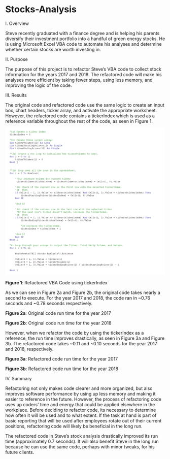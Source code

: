 # Stocks-Analysis

I.	Overview

Steve recently graduated with a finance degree and is helping his parents diversify their investment portfolio into a handful of green energy stocks. He is using Microsoft Excel VBA code to automate his analyses and determine whether certain stocks are worth investing in.


II.	Purpose

The purpose of this project is to refactor Steve’s VBA code to collect stock information for the years 2017 and 2018. The refactored code will make his analyses more efficient by taking fewer steps, using less memory, and improving the logic of the code.

III.	Results

The original code and refactored code use the same logic to create an input box, chart headers, ticker array, and activate the appropriate worksheet. However, the refactored code contains a tickerIndex which is used as a reference variable throughout the rest of the code, as seen in Figure 1.

![Refactored_Code](Resources/Refactored_Code.png)

**Figure 1**: Refactored VBA Code using tickerIndex

As we can see in Figure 2a and Figure 2b, the original code takes nearly a second to execute. For the year 2017 and 2018, the code ran in ~0.76 seconds and ~0.78 seconds respectively.
 
**Figure 2a**: Original code run time for the year 2017
 
**Figure 2b**: Original code run time for the year 2018

However, when we refactor the code by using the tickerIndex as a reference, the run time improves drastically, as seen in Figure 3a and Figure 3b. The refactored code takes ~0.11 and ~0.10 seconds for the year 2017 and 2018, respectively.

 
**Figure 3a**: Refactored code run time for the year 2017


 
**Figure 3b**: Refactored code run time for the year 2018

IV.	Summary

Refactoring not only makes code clearer and more organized, but also improves software performance by using up less memory and making it easier to reference in the future. However, the process of refactoring code uses up coders’ time and energy that could be applied elsewhere in the workplace. Before deciding to refactor code, its necessary to determine how often it will be used and to what extent. If the task at hand is part of basic reporting that will be used after employees rotate out of their current positions, refactoring code will likely be beneficial in the long run.

The refactored code in Steve’s stock analysis drastically improved its run time (approximately 0.7 seconds). It will also benefit Steve in the long run because he can use the same code, perhaps with minor tweaks, for his future clients.
